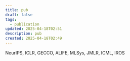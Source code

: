```yaml
---
title: pub
draft: false
tags:
  - publication
updated: 2025-04-18T02:51
description: pub
created: 2025-04-18T02:49
---
```

NeurIPS, ICLR, GECCO, ALIFE, MLSys, JMLR, ICML, IROS

